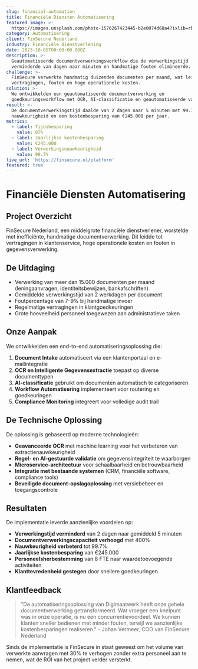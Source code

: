 ```yaml
---
slug: financial-automation
title: Financiële Diensten Automatisering
featured_image: >-
  https://images.unsplash.com/photo-1576267423445-b2e0074d68a4?ixlib=rb-1.2.1&auto=format&fit=crop&w=800&q=80
category: Automatisering
client: FinSecure Nederland
industry: Financiële dienstverlening
date: 2023-10-05T00:00:00.000Z
description: >-
  Geautomatiseerde documentverwerkingsworkflow die de verwerkingstijd
  verminderde van dagen naar minuten en handmatige fouten elimineerde.
challenge: >-
  FinSecure verwerkte handmatig duizenden documenten per maand, wat leidde tot
  vertragingen, fouten en hoge operationele kosten.
solution: >-
  We ontwikkelden een geautomatiseerde documentverwerking en
  goedkeuringsworkflow met OCR, AI-classificatie en geautomatiseerde validatie.
result: >-
  De documentverwerkingstijd daalde van 2 dagen naar 5 minuten met 99.7%
  nauwkeurigheid en een kostenbesparing van €245.000 per jaar.
metrics:
  - label: Tijdsbesparing
    value: 87%
  - label: Jaarlijkse kostenbesparing
    value: €245.000
  - label: Verwerkingsnauwkeurigheid
    value: 99.7%
live_url: 'https://finsecure.nl/platform'
featured: true
---
```


# Financiële Diensten Automatisering

## Project Overzicht

FinSecure Nederland, een middelgrote financiële dienstverlener, worstelde met inefficiënte, handmatige documentverwerking. Dit leidde tot vertragingen in klantenservice, hoge operationele kosten en fouten in gegevensverwerking.

## De Uitdaging

- Verwerking van meer dan 15.000 documenten per maand (leningaanvragen, identiteitsbewijzen, bankafschriften)
- Gemiddelde verwerkingstijd van 2 werkdagen per document
- Foutpercentage van 7-9% bij handmatige invoer
- Regelmatige vertragingen in klantgoedkeuringen
- Grote hoeveelheid personeel toegewezen aan administratieve taken

## Onze Aanpak

We ontwikkelden een end-to-end automatiseringsoplossing die:

1. **Document Intake** automatiseert via een klantenportaal en e-mailintegratie
2. **OCR en Intelligente Gegevensextractie** toepast op diverse documenttypen
3. **AI-classificatie** gebruikt om documenten automatisch te categoriseren
4. **Workflow Automatisering** implementeert voor routering en goedkeuringen
5. **Compliance Monitoring** integreert voor volledige audit trail

## De Technische Oplossing

De oplossing is gebaseerd op moderne technologieën:

- **Geavanceerde OCR** met machine learning voor het verbeteren van extractienauwkeurigheid
- **Regel- en AI-gestuurde validatie** om gegevensintegriteit te waarborgen
- **Microservice-architectuur** voor schaalbaarheid en betrouwbaarheid
- **Integratie met bestaande systemen** (CRM, financiële software, compliance tools)
- **Beveiligde document-opslagoplossing** met versiebeheer en toegangscontrole

## Resultaten

De implementatie leverde aanzienlijke voordelen op:

- **Verwerkingstijd verminderd** van 2 dagen naar gemiddeld 5 minuten
- **Documentverwerkingscapaciteit verhoogd** met 400%
- **Nauwkeurigheid verbeterd** tot 99.7%
- **Jaarlijkse kostenbesparing** van €245.000
- **Personeelsherbestemming** van 8 FTE naar waardetoevoegende activiteiten
- **Klanttevredenheid gestegen** door snellere goedkeuringen

## Klantfeedback

> "De automatiseringsoplossing van Digimaatwerk heeft onze gehele documentverwerking getransformeerd. Wat vroeger een knelpunt was in onze operatie, is nu een concurrentievoordeel. We kunnen klanten sneller bedienen met minder fouten, terwijl we aanzienlijke kostenbesparingen realiseren." - Johan Vermeer, COO van FinSecure Nederland

Sinds de implementatie is FinSecure in staat geweest om het volume van verwerkte aanvragen met 30% te verhogen zonder extra personeel aan te nemen, wat de ROI van het project verder versterkt.
